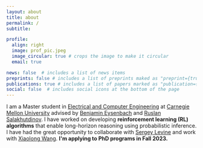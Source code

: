 ```yaml
---
layout: about
title: about
permalink: /
subtitle: 

profile:
  align: right
  image: prof_pic.jpeg
  image_circular: true # crops the image to make it circular
  email: true

news: false  # includes a list of news items
preprints: false # includes a list of preprints maked as "preprint={true}"
publications: true # includes a list of papers marked as "publication={true}"
social: false  # includes social icons at the bottom of the page
---
```

I am a Master student in [Electrical and Computer Engineering](https://www.ece.cmu.edu/) at [Carnegie Mellon University](https://www.cmu.edu/) advised by [Benjamin Eysenbach](https://ben-eysenbach.github.io/) and [Ruslan Salakhutdinov](http://www.cs.cmu.edu/~rsalakhu/). I have worked on developing <b>reinforcement learning (RL) algorithms</b> that enable long-horizon reasoning using probabilistic inference. I have had the great opportunity to collaborate with [Sergey Levine](https://people.eecs.berkeley.edu/~svlevine/) and work with [Xiaolong Wang](https://xiaolonw.github.io/). <b>I'm applying to PhD programs in Fall 2023.</b>